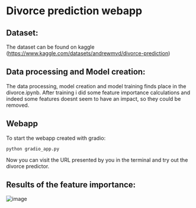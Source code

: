 # Divorce prediction webapp

## Dataset:

The dataset can be found on kaggle (https://www.kaggle.com/datasets/andrewmvd/divorce-prediction)

## Data processing and Model creation:

The data processing, model creation and model training finds place in the divorce.ipynb.
After training i did some feature importance calculations and indeed some features doesnt seem to have an impact, so they could be removed.

## Webapp

To start the webapp created with gradio:

```
python gradio_app.py
```

Now you can visit the URL presented by you in the terminal and try out the divorce predictor.

## Results of the feature importance:

![image](https://github.com/aiko929/divorce_webapp/assets/26790700/e9b8f7f1-8cc0-4941-a59e-8274bd91b756)
